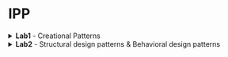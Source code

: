 # IPP
<details>
<summary> <b>Lab1</b> - Creational Patterns
</summary>
![](labs/lab1.md)
</details>
<details>
<summary> <b>Lab2</b> - Structural design patterns & Behavioral design patterns
</summary>
![](labs/lab2.md)
</details>
